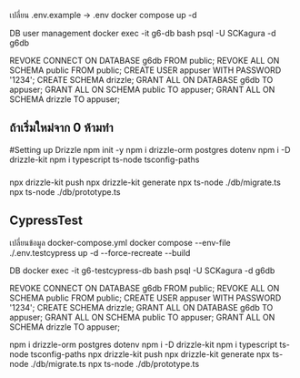 เปลี่ยน .env.example -> .env
docker compose up -d

DB user management
docker exec -it g6-db bash
psql -U SCKagura -d g6db

REVOKE CONNECT ON DATABASE g6db FROM public;
REVOKE ALL ON SCHEMA public FROM public;
CREATE USER appuser WITH PASSWORD '1234';
CREATE SCHEMA drizzle;
GRANT ALL ON DATABASE g6db TO appuser;
GRANT ALL ON SCHEMA public TO appuser;
GRANT ALL ON SCHEMA drizzle TO appuser;

## ถ้าเริ่มใหม่จาก 0 ห้ามทำ

#Setting up Drizzle
npm init -y
npm i drizzle-orm postgres dotenv
npm i -D drizzle-kit
npm i typescript ts-node tsconfig-paths

###

npx drizzle-kit push
npx drizzle-kit generate
npx ts-node ./db/migrate.ts
npx ts-node ./db/prototype.ts

## CypressTest

เปลี่ยนข้อมูล docker-compose.yml
docker compose --env-file ./.env.testcypress up -d --force-recreate --build

DB
docker exec -it g6-testcypress-db bash
psql -U SCKagura -d g6db

REVOKE CONNECT ON DATABASE g6db FROM public;
REVOKE ALL ON SCHEMA public FROM public;
CREATE USER appuser WITH PASSWORD '1234';
CREATE SCHEMA drizzle;
GRANT ALL ON DATABASE g6db TO appuser;
GRANT ALL ON SCHEMA public TO appuser;
GRANT ALL ON SCHEMA drizzle TO appuser;

npm i drizzle-orm postgres dotenv
npm i -D drizzle-kit
npm i typescript ts-node tsconfig-paths
npx drizzle-kit push
npx drizzle-kit generate
npx ts-node ./db/migrate.ts
npx ts-node ./db/prototype.ts
